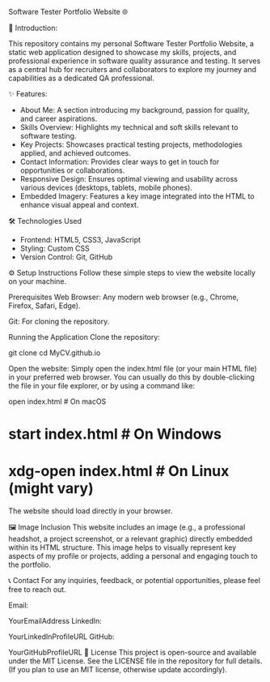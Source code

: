 Software Tester Portfolio Website 🌐

🚀 Introduction:

This repository contains my personal Software Tester Portfolio Website, a static web application designed to showcase my skills, projects, and professional experience in software quality assurance and testing. It serves as a central hub for recruiters and collaborators to explore my journey and capabilities as a dedicated QA professional.

✨ Features:
- About Me: A section introducing my background, passion for quality, and career aspirations.
- Skills Overview: Highlights my technical and soft skills relevant to software testing.
- Key Projects: Showcases practical testing projects, methodologies applied, and achieved outcomes.
- Contact Information: Provides clear ways to get in touch for opportunities or collaborations.
- Responsive Design: Ensures optimal viewing and usability across various devices (desktops, tablets, mobile phones).
- Embedded Imagery: Features a key image integrated into the HTML to enhance visual appeal and context.

🛠️ Technologies Used
- Frontend: HTML5, CSS3, JavaScript
- Styling: Custom CSS
- Version Control: Git, GitHub

⚙️ Setup Instructions
Follow these simple steps to view the website locally on your machine.

Prerequisites
Web Browser: Any modern web browser (e.g., Chrome, Firefox, Safari, Edge).

Git: For cloning the repository.

Running the Application
Clone the repository:

git clone
cd MyCV.github.io 

Open the website:
Simply open the index.html file (or your main HTML file) in your preferred web browser. You can usually do this by double-clicking the file in your file explorer, or by using a command like:

open index.html # On macOS
# start index.html # On Windows
# xdg-open index.html # On Linux (might vary)

The website should load directly in your browser.

🖼️ Image Inclusion
This website includes an image (e.g., a professional headshot, a project screenshot, or a relevant graphic) directly embedded within its HTML structure. This image helps to visually represent key aspects of my profile or projects, adding a personal and engaging touch to the portfolio.

📞 Contact
For any inquiries, feedback, or potential opportunities, please feel free to reach out.

Email: 

YourEmailAddress
LinkedIn: 

YourLinkedInProfileURL
GitHub: 

YourGitHubProfileURL
📄 License
This project is open-source and available under the MIT License. See the LICENSE file in the repository for full details. (If you plan to use an MIT license, otherwise update accordingly).
